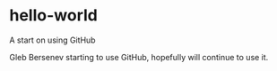 # hello-world
A start on using GitHub

Gleb Bersenev starting to use GitHub, hopefully will continue to use it.
